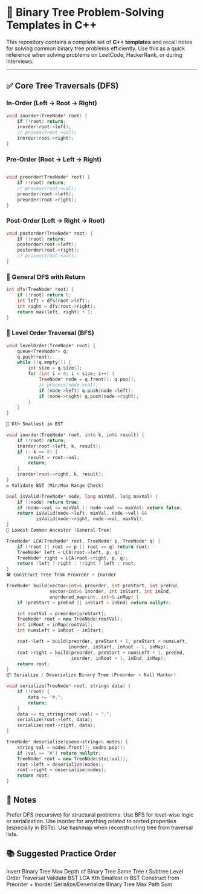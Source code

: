 # 🌳 Binary Tree Problem-Solving Templates in C++

This repository contains a complete set of **C++ templates** and recall notes for solving common binary tree problems efficiently. Use this as a quick reference when solving problems on LeetCode, HackerRank, or during interviews.

---

## ✅ Core Tree Traversals (DFS)

### In-Order (Left → Root → Right)

```cpp
void inorder(TreeNode* root) {
    if (!root) return;
    inorder(root->left);
    // process(root->val);
    inorder(root->right);
}
```
### Pre-Order (Root → Left → Right)

```cpp

void preorder(TreeNode* root) {
    if (!root) return;
    // process(root->val);
    preorder(root->left);
    preorder(root->right);
}
```


### Post-Order (Left → Right → Root)
```cpp
void postorder(TreeNode* root) {
    if (!root) return;
    postorder(root->left);
    postorder(root->right);
    // process(root->val);
}

```

### 🚀 General DFS with Return

```cpp
int dfs(TreeNode* root) {
    if (!root) return 0;
    int left = dfs(root->left);
    int right = dfs(root->right);
    return max(left, right) + 1;
}
```

### 🔁 Level Order Traversal (BFS)
```cpp
void levelOrder(TreeNode* root) {
    queue<TreeNode*> q;
    q.push(root);
    while (!q.empty()) {
        int size = q.size();
        for (int i = 0; i < size; i++) {
            TreeNode* node = q.front(); q.pop();
            // process(node->val);
            if (node->left) q.push(node->left);
            if (node->right) q.push(node->right);
        }
    }
}

🧠 Kth Smallest in BST

void inorder(TreeNode* root, int& k, int& result) {
    if (!root) return;
    inorder(root->left, k, result);
    if (--k == 0) {
        result = root->val;
        return;
    }
    inorder(root->right, k, result);
}
⚖️ Validate BST (Min/Max Range Check)

bool isValid(TreeNode* node, long minVal, long maxVal) {
    if (!node) return true;
    if (node->val <= minVal || node->val >= maxVal) return false;
    return isValid(node->left, minVal, node->val) &&
           isValid(node->right, node->val, maxVal);
}
🧭 Lowest Common Ancestor (General Tree)

TreeNode* LCA(TreeNode* root, TreeNode* p, TreeNode* q) {
    if (!root || root == p || root == q) return root;
    TreeNode* left = LCA(root->left, p, q);
    TreeNode* right = LCA(root->right, p, q);
    return !left ? right : !right ? left : root;
}
🛠 Construct Tree from Preorder + Inorder

TreeNode* build(vector<int>& preorder, int preStart, int preEnd,
                vector<int>& inorder, int inStart, int inEnd,
                unordered_map<int, int>& inMap) {
    if (preStart > preEnd || inStart > inEnd) return nullptr;

    int rootVal = preorder[preStart];
    TreeNode* root = new TreeNode(rootVal);
    int inRoot = inMap[rootVal];
    int numsLeft = inRoot - inStart;

    root->left = build(preorder, preStart + 1, preStart + numsLeft,
                       inorder, inStart, inRoot - 1, inMap);
    root->right = build(preorder, preStart + numsLeft + 1, preEnd,
                        inorder, inRoot + 1, inEnd, inMap);
    return root;
}
📦 Serialize / Deserialize Binary Tree (Preorder + Null Marker)

void serialize(TreeNode* root, string& data) {
    if (!root) {
        data += "#,";
        return;
    }
    data += to_string(root->val) + ",";
    serialize(root->left, data);
    serialize(root->right, data);
}

TreeNode* deserialize(queue<string>& nodes) {
    string val = nodes.front(); nodes.pop();
    if (val == "#") return nullptr;
    TreeNode* root = new TreeNode(stoi(val));
    root->left = deserialize(nodes);
    root->right = deserialize(nodes);
    return root;
}
```

## 📌 Notes

Prefer DFS (recursive) for structural problems.
Use BFS for level-wise logic or serialization.
Use inorder for anything related to sorted properties (especially in BSTs).
Use hashmap when reconstructing tree from traversal lists.

## 📚 Suggested Practice Order

Invert Binary Tree
Max Depth of Binary Tree
Same Tree / Subtree
Level Order Traversal
Validate BST
LCA
Kth Smallest in BST
Construct from Preorder + Inorder
Serialize/Deserialize
Binary Tree Max Path Sum
